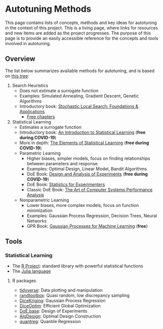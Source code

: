 

# Autotuning Methods

This page  contains lists of concepts,  methods and key ideas  for autotuning in
the context of  this project. This is  a living page, where  links for resources
and new items are added as the  project progresses.  The purpose of this page is
to provide an easily accessible reference for the concepts and tools involved in
autotuning.


## Overview

The list below summarizes available methods for autotuning, and is based on [this
tree](res/tree/tree.pdf):

1.  Search Heuristics
    -   Does not estimate a surrogate function
    -   Examples: Simulated Annealing, Gradient Descent,
        Genetic Algorithms
    -   Introductory book: [Stochastic Local Search: Foundations & Applications](https://www.amazon.fr/Stochastic-Local-Search-Foundations-Applications/dp/1558608729)
        -   [Free chapters](https://www.cs.ubc.ca/~hoos/SLS-Internal/)
2.  Statistical Learning
    -   Estimates a surrogate function
    -   Introductory book: [An Introduction to Statistical Learning](https://link.springer.com/book/10.1007/978-1-4614-7138-7) (**free during COVID-19**)
    -   More in depth: [The Elements of Statistical Learning](https://link.springer.com/book/10.1007/978-0-387-84858-7) (**free during COVID-19**)
    -   Parametric Learning
        -   Higher biases, simpler models, focus on finding relationships between
            parameters and response
        -   Examples: Optimal Design, Linear Model, Bandit Algorithms
        -   DoE Book: [Design and Analysis of Experiments](https://link.springer.com/book/10.1007/978-3-319-52250-0) (**free during COVID-19**)
        -   DoE Book: [Statistics for Experimenters](https://www.wiley.com/en-us/Statistics+for+Experimenters%3A+Design%2C+Innovation%2C+and+Discovery%2C+2nd+Edition-p-9780471718130)
        -   Classic DoE Book: [The Art of Computer Systems Performance Analysis](https://www.cse.wustl.edu/~jain/books/perfbook.htm)
    -   Nonparametric Learning
        -   Lower biases, more complex models, focus on function minimization
        -   Examples: Gaussian Process Regression, Decision Trees, Neural Networks
        -   GPR Book: [Gaussian Processes for Machine Learning](http://www.gaussianprocess.org/gpml/chapters/RW.pdf) (**free**)


## Tools


### Statistical Learning

-   The [R Project](https://www.r-project.org/): standard library with powerful statistical functions
-   The [Julia language](https://julialang.org/)

1.  R packages

    -   [tidyverse](https://www.tidyverse.org/packages/): Data plotting and manipulation
    -   [randtoolbox](https://cran.r-project.org/web/packages/randtoolbox/index.html): Quasi random, low discrepancy sampling
    -   [DiceKriging](https://cran.r-project.org/web/packages/DiceKriging/DiceKriging.pdf): Gaussian Process Regression
    -   [DiceOptim](https://cran.r-project.org/web/packages/DiceOptim/DiceOptim.pdf): Efficient Global Optimization
    -   [DoE.base](https://cran.r-project.org/web/packages/DoE.base/DoE.base.pdf): Design of Experiments
    -   [AlgDesign](https://cran.r-project.org/web/packages/AlgDesign/index.html): Optimal Design Construction
    -   [quantreg](https://cran.r-project.org/web/packages/quantreg/quantreg.pdf): Quantile Regression
